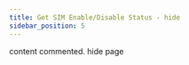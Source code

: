 ```yaml
---
title: Get SIM Enable/Disable Status - hide
sidebar_position: 5
---
```

content commented. hide page
<!-- 

<div className="row">
    <div className="col col--7">
        <p className="Get-link"><span className="get">GET</span> <em>https://link.monoz.io/api/v1/{Org-Id}/Sim/Enable/{ICCID}</em></p>
        Returns the status of IMEI lock, whether the SIM is currently locked to the device or not.

    ##### Args
    <div className="card">
        <div className="card__body">
            <div className="row mb-2">
                <div className="col col--4"><code>URL Path ICCID</code></div>
                <div className="col col--8">The ICCID of the SIM for which the enabled status is to be retrieved.</div>
            </div>
        </div>
    </div>
    <br/>
    ##### Response
    <details>
        <summary>
            <div> <div class="error_200 HTTPStatus "><span class="HTTPStatus-chit"></span></div>200</div>
            <small>Success <small className="text-gray">FetchSuccess</small></small>
        </summary>
        ###### Response Body
        <div className="response_details">
            <strong>Error</strong>&nbsp;&nbsp;  <small className="text-gray">boolean</small> 
            <p>Indicates if there was an error.</p>
        </div>
        <div className="response_details">
            <strong>Message</strong>&nbsp;&nbsp;  <small className="text-gray">string</small> 
            <p>Message indicating the result of the operation.</p>
        </div>
        <div className="response_details">
            <strong>StatusCode</strong>&nbsp;&nbsp;  <small className="text-gray">integer</small> 
            <p>HTTP status code of the response.</p>
        </div>
        <div className="response_details">
            <strong>Data</strong>&nbsp;&nbsp;  <small className="text-gray">object</small> 
            <p>Contains the enabled status of the SIM.</p>
        </div>
        <div className="response_details">
            <strong>Enabled</strong>&nbsp;&nbsp;  <small className="text-gray">boolean</small> 
            <p>Indicates whether the SIM is enabled or disabled.</p>
        </div>
    </details> 
    <div className="Block-error">
        <div className="error_block_400">
            <summary className="border-bottom">
                <div className="summery-error"> 
                    <div><code class="HTTPStatus  error_404"><span class="HTTPStatus-chit"></span></code>401</div>
                    <small>Unauthorized <small className="text-gray">If the API Key is wrong or there is no permission to access the requested data.</small></small>
                </div>
            </summary>
        </div>
        <div className="error_block_400">
            <summary className="border-bottom">
                <div className="summery-error"> 
                    <div><code class="HTTPStatus  error_404"><span class="HTTPStatus-chit"></span></code>404</div>
                    <small>Not Found <small className="text-gray">If the specified ICCID was not found in the system.</small></small>
                </div>
            </summary>
        </div>
        <div className="error_block_400">
            <summary className="border-bottom">
                <div className="summery-error"> 
                    <div><code class="HTTPStatus  error_404"><span class="HTTPStatus-chit"></span></code>500</div>
                    <small>Server Error <small className="text-gray">As described in the Message field.</small></small>
                </div>
            </summary>
        </div>
    </div>
</div>
<div className="col col--5">
    <div className="sticky">
        ##### cURL
        ```jsx
            curl --location 'https://link.monoz.io/api/v1/mti/Sim/Enable/1234567890' \
            --header 'X-API-Key: abcdefgh123456'
        ```
        ##### Response
        ```jsx
        {
            "Error": false,
            "Message": "FetchSuccess",
            "StatusCode": 200,
            "Data": {
                "Enabled": true
            }
        }
        ```
    </div>
</div>

</div>

-->